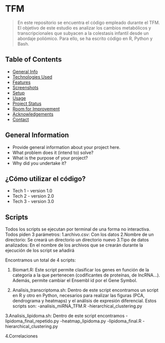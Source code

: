 # TFM
> En este repositorio se encuentra el código empleado durante el TFM.
> El objetivo de este estudio es analizar los cambios metabólicos y transcripcionales que subyacen a la colestasis infantil desde un abordaje poliómico. Para ello, se ha escrito código en R, Python y Bash. 

## Table of Contents
* [General Info](#general-information)
* [Technologies Used](#technologies-used)
* [Features](#features)
* [Screenshots](#screenshots)
* [Setup](#setup)
* [Usage](#usage)
* [Project Status](#project-status)
* [Room for Improvement](#room-for-improvement)
* [Acknowledgements](#acknowledgements)
* [Contact](#contact)

## General Information
- Provide general information about your project here.
- What problem does it (intend to) solve?
- What is the purpose of your project?
- Why did you undertake it?
<!-- You don't have to answer all the questions - just the ones relevant to your project. -->

## ¿Cómo utilizar el código?
- Tech 1 - version 1.0
- Tech 2 - version 2.0
- Tech 3 - version 3.0

## Scripts
Todos los scripts se ejecutan por terminal de una forma no interactiva.
Todos piden 3 parámetros:
1.archivo.csv: Con los datos
2.Nombre de un directorio: Se creará un directorio un directorio nuevo
3.Tipo de datos analizados: En el nombre de los archivos que se crearán durante la ejecución de los script se añadirá

Encontramos un total de 4 scripts:

1. Biomart.R: Este script permite clasificar los genes en función de la categoría a la que pertenecen (codificantes de proteínas, de lncRNA...). Además, permite cambiar el Ensembl id por el Gene Symbol. 

2. Analisis_transcriptoma.sh: Dentro de este script encontramos un script en R y otro en Python, necesarios para realizar las figuras (PCA, dendrograma y heatmaps) y el análisis de expresión diferencial. Estos scripts son:
  -analisis_miRNA_TFM.R
  -hierarchical_clustering.py
  
3.Analisis_lipidoma.sh: Dentro de este script encontramos 
  -lipidoma_final_repetido.py
  -heatmap_lipidoma.py
  -lipidoma_final.R
  -hierarchical_clustering.py
  
4.Correlaciones
 


